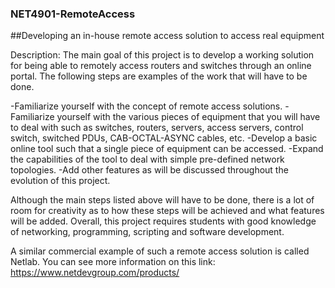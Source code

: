 ### NET4901-RemoteAccess
##Developing an in-house remote access solution to access real equipment

Description: The main goal of this project is to develop a working solution for being able to remotely access
routers and switches through an online portal. The following steps are examples of the work that
will have to be done.

-Familiarize yourself with the concept of remote access solutions.
-Familiarize yourself with the various pieces of equipment that you will have to deal with such as switches,
  routers, servers,    access servers, control switch, switched PDUs, CAB-OCTAL-ASYNC cables, etc.
-Develop a basic online tool such that a single piece of equipment can be accessed.
-Expand the capabilities of the tool to deal with simple pre-defined network topologies.
-Add other features as will be discussed throughout the evolution of this project.

Although the main steps listed above will have to be done, there is a lot of room for creativity as to how these
steps will be achieved and what features will be added. Overall, this project requires students with good
knowledge of networking, programming, scripting and software development.


A similar commercial example of such a remote access solution is called Netlab. You can see more information
on this link: https://www.netdevgroup.com/products/
